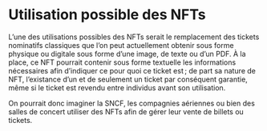 # Utilisation possible des NFTs

L’une des utilisations possibles des NFTs serait le remplacement des
tickets nominatifs classiques que l’on peut actuellement obtenir sous
forme physique ou digitale sous forme d’une image, de texte ou d’un
PDF. À la place, ce NFT pourrait contenir sous forme textuelle les
informations nécessaires afin d’indiquer ce pour quoi ce ticket est ;
de part sa nature de NFT, l’existance d’un et de seulement un ticket
par conséquent garantie, même si le ticket est revendu entre individus
avant son utilisation.

On pourrait donc imaginer la SNCF, les compagnies aériennes ou bien
des salles de concert utiliser des NFTs afin de gérer leur vente de
billets ou tickets.
